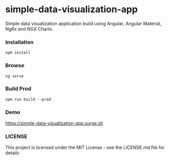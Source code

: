 # simple-data-visualization-app
Simple data visualization application build using Angular, Angular Material, NgRx and NGX Charts. 

### Installation
```
npm install
```
### Browse
```
ng serve
```
### Build Prod
```
npm run build --prod
```
### Demo
https://simple-data-visualization-app.surge.sh

### LICENSE 
This project is licensed under the MIT License - see the LICENSE.md file for details
 

